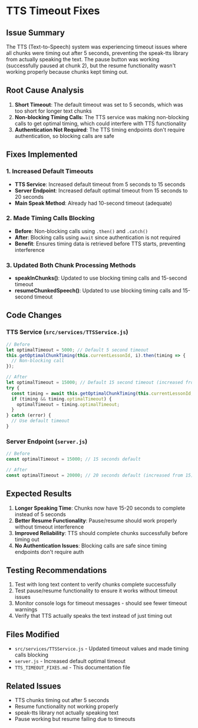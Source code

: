 # TTS Timeout Fixes

## Issue Summary
The TTS (Text-to-Speech) system was experiencing timeout issues where all chunks were timing out after 5 seconds, preventing the speak-tts library from actually speaking the text. The pause button was working (successfully paused at chunk 2), but the resume functionality wasn't working properly because chunks kept timing out.

## Root Cause Analysis
1. **Short Timeout**: The default timeout was set to 5 seconds, which was too short for longer text chunks
2. **Non-blocking Timing Calls**: The TTS service was making non-blocking calls to get optimal timing, which could interfere with TTS functionality
3. **Authentication Not Required**: The TTS timing endpoints don't require authentication, so blocking calls are safe

## Fixes Implemented

### 1. Increased Default Timeouts
- **TTS Service**: Increased default timeout from 5 seconds to 15 seconds
- **Server Endpoint**: Increased default optimal timeout from 15 seconds to 20 seconds
- **Main Speak Method**: Already had 10-second timeout (adequate)

### 2. Made Timing Calls Blocking
- **Before**: Non-blocking calls using `.then()` and `.catch()`
- **After**: Blocking calls using `await` since authentication is not required
- **Benefit**: Ensures timing data is retrieved before TTS starts, preventing interference

### 3. Updated Both Chunk Processing Methods
- **speakInChunks()**: Updated to use blocking timing calls and 15-second timeout
- **resumeChunkedSpeech()**: Updated to use blocking timing calls and 15-second timeout

## Code Changes

### TTS Service (`src/services/TTSService.js`)
```javascript
// Before
let optimalTimeout = 5000; // Default 5 second timeout
this.getOptimalChunkTiming(this.currentLessonId, i).then(timing => {
  // Non-blocking call
});

// After  
let optimalTimeout = 15000; // Default 15 second timeout (increased from 5)
try {
  const timing = await this.getOptimalChunkTiming(this.currentLessonId, i);
  if (timing && timing.optimalTimeout) {
    optimalTimeout = timing.optimalTimeout;
  }
} catch (error) {
  // Use default timeout
}
```

### Server Endpoint (`server.js`)
```javascript
// Before
const optimalTimeout = 15000; // 15 seconds default

// After
const optimalTimeout = 20000; // 20 seconds default (increased from 15)
```

## Expected Results
1. **Longer Speaking Time**: Chunks now have 15-20 seconds to complete instead of 5 seconds
2. **Better Resume Functionality**: Pause/resume should work properly without timeout interference
3. **Improved Reliability**: TTS should complete chunks successfully before timing out
4. **No Authentication Issues**: Blocking calls are safe since timing endpoints don't require auth

## Testing Recommendations
1. Test with long text content to verify chunks complete successfully
2. Test pause/resume functionality to ensure it works without timeout issues
3. Monitor console logs for timeout messages - should see fewer timeout warnings
4. Verify that TTS actually speaks the text instead of just timing out

## Files Modified
- `src/services/TTSService.js` - Updated timeout values and made timing calls blocking
- `server.js` - Increased default optimal timeout
- `TTS_TIMEOUT_FIXES.md` - This documentation file

## Related Issues
- TTS chunks timing out after 5 seconds
- Resume functionality not working properly
- speak-tts library not actually speaking text
- Pause working but resume failing due to timeouts
